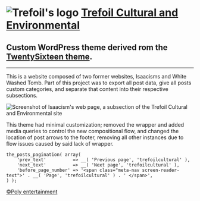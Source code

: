 # ![Trefoil's logo][web-logo] [Trefoil Cultural and Environmental][web-link]
## Custom WordPress theme derived rom the [TwentySixteen theme][wp-link].
---

This is a website composed of two former websites, Isaacisms and White Washed Tomb. Part of this project was to export all post data, give all posts custom categories, and separate that content into their respective subsections.

![Screenshot of Isaacism's web page, a subsection of the Trefoil Cultural and Environmental site][web-preview]

This theme had minimal customization; removed the wrapper and added media queries to control the new compositional flow, and changed the location of post arrows to the footer, removing all other instances due to flow issues caused by said lack of wrapper.

```
the_posts_pagination( array(
	'prev_text'          => __( 'Previous page', 'trefoilcultural' ),
	'next_text'          => __( 'Next page', 'trefoilcultural' ),
	'before_page_number' => '<span class="meta-nav screen-reader-text">' . __( 'Page', 'trefoilcultural' ) . ' </span>',
) );
```



[©Poly entertainment][poly-link]

[poly-link]: http://www.polyentertainment.com/
[web-link]: https://trefoilcultural.com/
[wp-link]: https://wordpress.org/themes/twentysixteen/
[web-logo]: https://i.imgur.com/9TKPRr7.png
[web-preview]: https://i.imgur.com/V5qSLL3.jpg